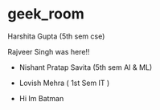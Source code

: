 # geek_room

Harshita Gupta (5th sem cse)

Rajveer Singh was here!!

-   Nishant Pratap Savita (5th sem AI & ML)

-   Lovish Mehra ( 1st Sem IT )

-   Hi Im Batman
